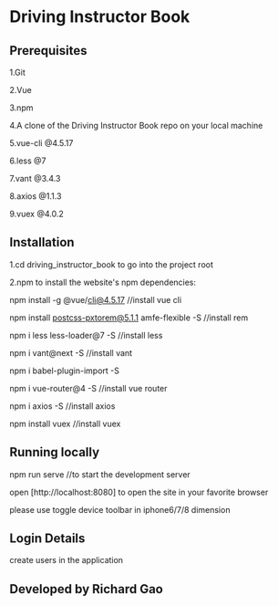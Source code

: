 # Driving Instructor Book
## Prerequisites

1.Git

2.Vue

3.npm

4.A clone of the Driving Instructor Book repo on your local machine

5.vue-cli @4.5.17

6.less @7

7.vant @3.4.3

8.axios @1.1.3

9.vuex @4.0.2


## Installation

1.cd driving_instructor_book to go into the project root

2.npm to install the website's npm dependencies:

npm install -g @vue/cli@4.5.17  //install vue cli

npm install postcss-pxtorem@5.1.1 amfe-flexible -S //install rem

npm i less less-loader@7 -S //install less

npm i vant@next -S //install vant

npm i babel-plugin-import -S 

npm i vue-router@4 -S //install vue router

npm i axios -S //install axios

npm install vuex //install vuex

## Running locally

npm run serve //to start the development server 

open [http://localhost:8080] to open the site in your favorite browser

please use toggle device toolbar in iphone6/7/8 dimension

## Login Details

create users in the application

## Developed by Richard Gao
